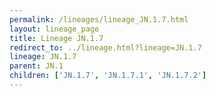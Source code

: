 ```yaml
---
permalink: /lineages/lineage_JN.1.7.html
layout: lineage_page
title: Lineage JN.1.7
redirect_to: ../lineage.html?lineage=JN.1.7
lineage: JN.1.7
parent: JN.1
children: ['JN.1.7', 'JN.1.7.1', 'JN.1.7.2']
---
```

